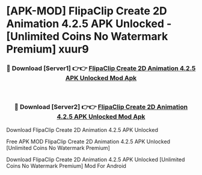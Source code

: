 # [APK-MOD] FlipaClip  Create 2D Animation 4.2.5 APK Unlocked - [Unlimited Coins No Watermark Premium] xuur9



<div align="center">
<h3>🔴 Download [Server1] 👉👉 <a href="https://momento.my/?title=FlipaClip__Create_2D_Animation_4.2.5_APK_Unlocked">FlipaClip  Create 2D Animation 4.2.5 APK Unlocked Mod Apk</a></h3><br>

<h3>🔴 Download [Server2] 👉👉 <a href="https://momento.my/?title=FlipaClip__Create_2D_Animation_4.2.5_APK_Unlocked">FlipaClip  Create 2D Animation 4.2.5 APK Unlocked Mod Apk</a></h3>
</div>



Download FlipaClip  Create 2D Animation 4.2.5 APK Unlocked 

Free APK MOD FlipaClip  Create 2D Animation 4.2.5 APK Unlocked [Unlimited Coins No Watermark Premium]

Download FlipaClip  Create 2D Animation 4.2.5 APK Unlocked [Unlimited Coins No Watermark Premium] Mod For Android
